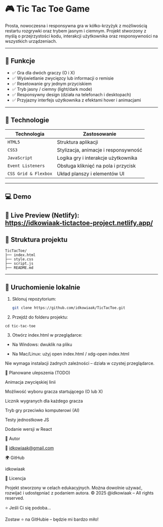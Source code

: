 # 🎮 Tic Tac Toe Game

Prosta, nowoczesna i responsywna gra w kółko-krzyżyk z możliwością restartu rozgrywki oraz trybem jasnym i ciemnym. Projekt stworzony z myślą o przejrzystości kodu, interakcji użytkownika oraz responsywności na wszystkich urządzeniach.

---

## 🎯 Funkcje

- ✅ Gra dla dwóch graczy (O i X)  
- ✅ Wyświetlanie zwycięzcy lub informacji o remisie  
- ✅ Resetowanie gry jednym przyciskiem  
- ✅ Tryb jasny / ciemny (light/dark mode)  
- ✅ Responsywny design (działa na telefonach i desktopach)  
- ✅ Przyjazny interfejs użytkownika z efektami hover i animacjami

---

## 🧰 Technologie

| Technologia          | Zastosowanie                         |
| ------------------- | ------------------------------------ |
| `HTML5`             | Struktura aplikacji                  |
| `CSS3`              | Stylizacja, animacje i responsywność |
| `JavaScript`        | Logika gry i interakcje użytkownika  |
| `Event Listeners`   | Obsługa kliknięć na pola i przycisk |
| `CSS Grid & Flexbox`| Układ planszy i elementów UI         |

---

## 💻 Demo

🔗 **Live Preview (Netlify)**:  
https://idkowiaak-tictactoe-project.netlify.app/
---

## 📁 Struktura projektu

```
TicTacToe/
├── index.html
├── style.css
├── script.js
├── README.md
```
---
## 🚀 Uruchomienie lokalnie

1. Sklonuj repozytorium:

   ```bash
   git clone https://github.com/idkowiaak/TicTacToe.git
   ```

2. Przejdź do folderu projektu:
```
cd tic-tac-toe
```
3. Otwórz index.html w przeglądarce:

- Na Windows: dwuklik na pliku

- Na Mac/Linux: użyj open index.html / xdg-open index.html

Nie wymaga instalacji żadnych zależności – działa w czystej przeglądarce.

📌 Planowane ulepszenia (TODO)

 Animacja zwycięskiej linii

 Możliwość wyboru gracza startującego (O lub X)

 Licznik wygranych dla każdego gracza

 Tryb gry przeciwko komputerowi (AI)

 Testy jednostkowe JS

 Dodanie wersji w React

👤 Autor

📧 idkowiaak@gmail.com

🌍 GitHub

idkowiaak

🧾 Licencja

Projekt stworzony w celach edukacyjnych. Można dowolnie używać, rozwijać i udostępniać z podaniem autora.
© 2025 @idkowiaak – All rights reserved.

⭐ Jeśli Ci się podoba...

Zostaw ⭐ na GitHubie – będzie mi bardzo miło!
